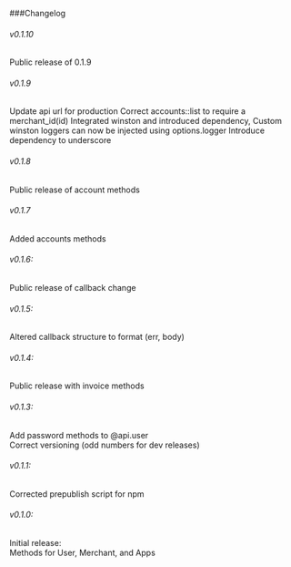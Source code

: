 ###Changelog

###### v0.1.10
Public release of 0.1.9

###### v0.1.9
Update api url for production
Correct accounts::list to require a merchant_id(id)
Integrated winston and introduced dependency, Custom winston loggers can now be injected using options.logger
Introduce dependency to underscore

###### v0.1.8
Public release of account methods

###### v0.1.7
Added accounts methods

###### v0.1.6:
Public release of callback change

###### v0.1.5:
Altered callback structure to format (err, body)

###### v0.1.4:
Public release with invoice methods

###### v0.1.3:
Add password methods to @api.user <br>
Correct versioning (odd numbers for dev releases)

###### v0.1.1:
Corrected prepublish script for npm

###### v0.1.0: 
Initial release: <br>
Methods for User, Merchant, and Apps